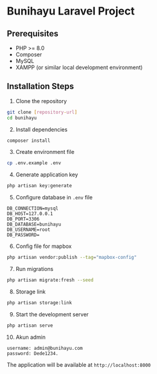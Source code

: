 # Bunihayu Laravel Project

## Prerequisites
- PHP >= 8.0
- Composer
- MySQL
- XAMPP (or similar local development environment)

## Installation Steps

1. Clone the repository
```bash
git clone [repository-url]
cd bunihayu
```

2. Install dependencies
```bash
composer install
```

3. Create environment file
```bash
cp .env.example .env
```

4. Generate application key
```bash
php artisan key:generate
```

5. Configure database in `.env` file
```
DB_CONNECTION=mysql
DB_HOST=127.0.0.1
DB_PORT=3306
DB_DATABASE=bunihayu
DB_USERNAME=root
DB_PASSWORD=

```

6. Config file for mapbox 
```bash
php artisan vendor:publish --tag="mapbox-config"
```

7. Run migrations
```bash
php artisan migrate:fresh --seed
```

8. Storage link
```bash
php artisan storage:link
```

9. Start the development server
```bash
php artisan serve
```

10. Akun admin
```
username: admin@bunihayu.com
password: Dede1234.
```

The application will be available at `http://localhost:8000`